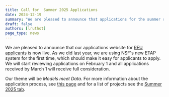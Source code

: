 ```yaml
---
title: Call for  Summer 2025 Applications
date: 2024-12-19
summary: "We are pleased to announce that applications for the summer research experience 2025 can now be submitted through the NSF ETAP system. We will review applications starting on February 1, and the application deadline is March 1. Our theme this year is 'Models meet Data,' and a list of projects is available on the 2025 tab."
draft: false
authors: [lruthot]
page_type: news
---
```


We are pleased to announce that our applications website for [REU applicants](https://etap.nsf.gov/award/7517/opportunity/10142) is now live. As we did last year, we are using NSF's new ETAP system for the first time, which should make it easy for applicants to apply. We will start reviewing applications on February 1 and all applications received by March 1 will receive full consideration.

Our theme will be *Models meet Data*. For more information about the application process, see [this page](../../apply/) and for a list of projects see the [Summer 2025 tab](../../summer2025).
